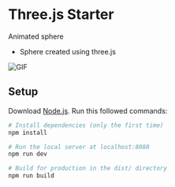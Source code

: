 # Three.js Starter

Animated sphere
- Sphere created using three.js

![GIF](https://i.ibb.co/FKT5gpg/sphere.gif)

## Setup
Download [Node.js](https://nodejs.org/en/download/).
Run this followed commands:

``` bash
# Install dependencies (only the first time)
npm install

# Run the local server at localhost:8080
npm run dev

# Build for production in the dist/ directory
npm run build
```
